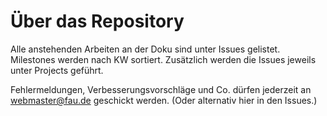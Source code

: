 # Über das Repository

Alle anstehenden Arbeiten an der Doku sind unter Issues gelistet. Milestones werden nach KW sortiert. Zusätzlich werden die Issues jeweils unter Projects geführt.

Fehlermeldungen, Verbesserungsvorschläge und Co. dürfen jederzeit an webmaster@fau.de geschickt werden. (Oder alternativ hier in den Issues.)
